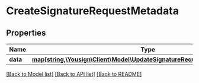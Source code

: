 # CreateSignatureRequestMetadata

## Properties
Name | Type | Description | Notes
------------ | ------------- | ------------- | -------------
**data** | [**map[string,\Yousign\Client\Model\UpdateSignatureRequestMetadataDataValue]**](UpdateSignatureRequestMetadataDataValue.md) |  | [optional] 

[[Back to Model list]](../../README.md#documentation-for-models) [[Back to API list]](../../README.md#documentation-for-api-endpoints) [[Back to README]](../../README.md)
